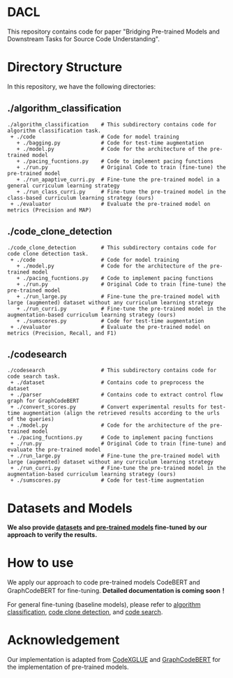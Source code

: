 # DACL

This repository contains code for paper "Bridging Pre-trained Models and Downstream Tasks for Source Code Understanding".
# Directory Structure
In this repository, we have the following directories:

## ./algorithm_classification


```
./algorithm_classification    # This subdirectory contains code for algorithm classification task.
 + ./code                     # Code for model training
   + ./bagging.py             # Code for test-time augmentation
   + ./model.py               # Code for the architecture of the pre-trained model
   + ./pacing_fucntions.py    # Code to implement pacing functions
   + ./run.py                 # Original Code to train (fine-tune) the pre-trained model
   + ./run_apaptive_curri.py  # Fine-tune the pre-trained model in a general curriculum learning strategy
   + ./run_class_curri.py     # Fine-tune the pre-trained model in the class-based curriculum learning strategy (ours)
 + ./evaluator                # Evaluate the pre-trained model on metrics (Precision and MAP)
```

## ./code_clone_detection


```
./code_clone_detection        # This subdirectory contains code for code clone detection task.
 + ./code                     # Code for model training
   + ./model.py               # Code for the architecture of the pre-trained model
   + ./pacing_fucntions.py    # Code to implement pacing functions
   + ./run.py                 # Original Code to train (fine-tune) the pre-trained model
   + ./run_large.py           # Fine-tune the pre-trained model with large (augmented) dataset without any curriculum learning strategy
   + ./run_curri.py           # Fine-tune the pre-trained model in the augmentation-based curriculum learning strategy (ours)
   + ./sumscores.py           # Code for test-time augmentation
 + ./evaluator                # Evaluate the pre-trained model on metrics (Precision, Recall, and F1)
```

## ./codesearch


```
./codesearch                  # This subdirectory contains code for code search task.
 + ./dataset                  # Contains code to preprocess the dataset
 + ./parser                   # Contains code to extract control flow graph for GraphCodeBERT
 + ./convert_scores.py        # Convert experimental results for test-time augmentation (align the retrieved results according to the urls of the queries)
 + ./model.py                 # Code for the architecture of the pre-trained model
 + ./pacing_fucntions.py      # Code to implement pacing functions
 + ./run.py                   # Original Code to train (fine-tune) and evaluate the pre-trained model
 + ./run_large.py             # Fine-tune the pre-trained model with large (augmented) dataset without any curriculum learning strategy
 + ./run_curri.py             # Fine-tune the pre-trained model in the augmentation-based curriculum learning strategy (ours)
 + ./sumscores.py             # Code for test-time augmentation
```

# Datasets and Models 
**We also provide [datasets](https://zenodo.org/record/5376257#.YTC3oI4zZsY) and [pre-trained models](https://zenodo.org/record/5414294#.YTIb64gzY2w) fine-tuned by our approach to verify the results.**

# How to use
We apply our approach to code pre-trained models CodeBERT and GraphCodeBERT for fine-tuning. **Detailed documentation is coming soon！**


For general fine-tuning (baseline models), please refer to [algorithm classification](https://github.com/microsoft/CodeXGLUE/tree/main/Code-Code/Clone-detection-POJ-104), [code clone detection](https://github.com/microsoft/CodeXGLUE/tree/main/Code-Code/Clone-detection-BigCloneBench), and [code search](https://github.com/microsoft/CodeBERT/tree/master/GraphCodeBERT/codesearch).


# Acknowledgement
Our implementation is adapted from [CodeXGLUE](https://github.com/microsoft/CodeXGLUE) and [GraphCodeBERT](https://github.com/microsoft/CodeBERT/tree/master/GraphCodeBERT/codesearch) for the implementation of pre-trained models.
